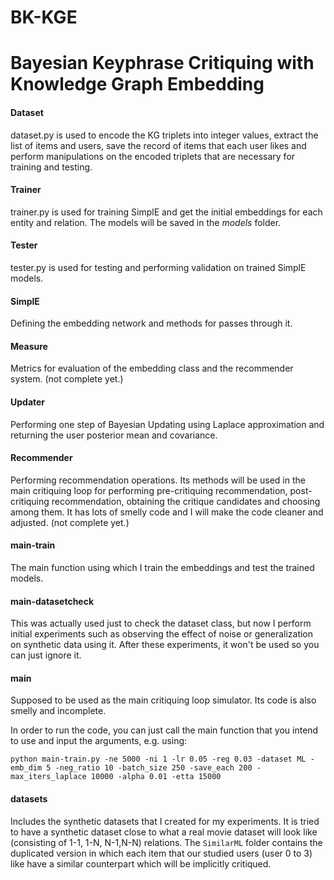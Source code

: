 # BK-KGE
# Bayesian Keyphrase Critiquing with Knowledge Graph Embedding


#### Dataset 
dataset.py is used to encode the KG triplets into integer values, extract the list of items and users, save the record of items that each user likes and perform manipulations on the encoded triplets that are necessary for training and testing.

#### Trainer
trainer.py is used for training SimplE and get the initial embeddings for each entity and relation. The models will be saved in the *models* folder.


#### Tester

tester.py is used for testing and performing validation on trained SimplE models.

#### SimplE

Defining the embedding network and methods for passes through it.
#### Measure
Metrics for evaluation of the embedding class and the recommender system. (not complete yet.)
#### Updater

Performing one step of Bayesian Updating using Laplace approximation and returning the user posterior mean and covariance.

#### Recommender
Performing recommendation operations. Its methods will be used in the main critiquing loop for performing pre-critiquing recommendation, post-critiquing recommendation, obtaining the critique candidates and choosing among them. It has lots of smelly code and I will make the code cleaner and adjusted. (not complete yet.)

#### main-train
The main function using which I train the embeddings and test the trained models. 

#### main-datasetcheck
This was actually used just to check the dataset class, but now I perform initial experiments such as observing the effect of noise or generalization on synthetic data using it. After these experiments, it won't be used so you can just ignore it.

#### main
Supposed to be used as the main critiquing loop simulator. Its code is also smelly and incomplete.


In order to run the code, you can just call the main function that you intend to use and input the arguments, e.g. using:

 `python main-train.py -ne 5000 -ni 1 -lr 0.05 -reg 0.03 -dataset ML -emb_dim 5 -neg_ratio 10 -batch_size 250 -save_each 200 -max_iters_laplace 10000 -alpha 0.01 -etta 15000`
 
 #### datasets
 Includes the synthetic datasets that I created for my experiments. It is tried to have a synthetic dataset close to what a real movie dataset will look like (consisting of 1-1, 1-N, N-1,N-N) relations. The `SimilarML` folder contains the duplicated version in which each item that our studied users (user 0 to 3) like have a similar counterpart which will be implicitly critiqued.
 
